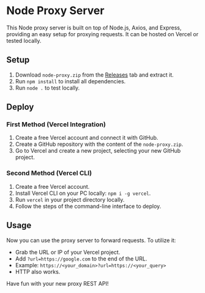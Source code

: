 # Node Proxy Server

This Node proxy server is built on top of Node.js, Axios, and Express, providing an easy setup for proxying requests. It can be hosted on Vercel or tested locally.

## Setup

1. Download `node-proxy.zip` from the [Releases](https://github.com/pauwol/node-proxy/releases) tab and extract it.
2. Run `npm install` to install all dependencies.
3. Run `node .` to test locally.

## Deploy

### First Method (Vercel Integration)

1. Create a free Vercel account and connect it with GitHub.
2. Create a GitHub repository with the content of the `node-proxy.zip`.
3. Go to Vercel and create a new project, selecting your new GitHub project.
   
### Second Method (Vercel CLI)

1. Create a free Vercel account.
2. Install Vercel CLI on your PC locally: `npm i -g vercel`.
3. Run `vercel` in your project directory locally.
4. Follow the steps of the command-line interface to deploy.

## Usage

Now you can use the proxy server to forward requests. To utilize it:

- Grab the URL or IP of your Vercel project.
- Add `?url=https://google.com` to the end of the URL.
- Example: `https://<your_domain>?url=https://<your_query>`
- HTTP also works.
  
Have fun with your new proxy REST API!
